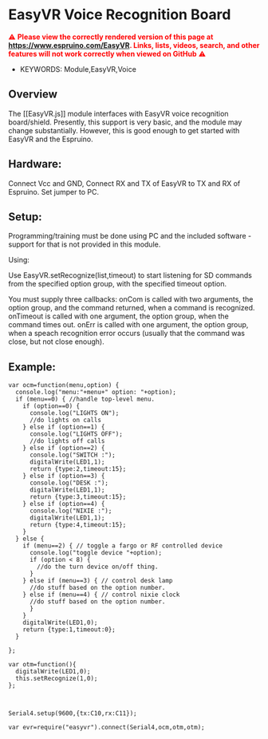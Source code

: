 <!--- Copyright (c) 2014 Spence Konde. See the file LICENSE for copying permission. -->
EasyVR Voice Recognition Board
========================

<span style="color:red">:warning: **Please view the correctly rendered version of this page at https://www.espruino.com/EasyVR. Links, lists, videos, search, and other features will not work correctly when viewed on GitHub** :warning:</span>

* KEYWORDS: Module,EasyVR,Voice


Overview
------------------
The [[EasyVR.js]] module interfaces with EasyVR voice recognition board/shield. Presently, this support is very basic, and the module may change substantially. However, this is good enough to get started with EasyVR and the Espruino.

Hardware:
------------------
Connect Vcc and GND, 
Connect RX and TX of EasyVR to TX and RX of Espruino.
Set jumper to PC. 

Setup:
---------------------
Programming/training must be done using PC and the included software - support for that is not provided in this module. 

Using:

Use EasyVR.setRecognize(list,timeout) to start listening for SD commands from the specified option group, with the specified timeout option. 

You must supply three callbacks: 
onCom is called with two arguments, the option group, and the command returned, when a command is recognized.  
onTimeout is called with one argument, the option group, when the command times out. 
onErr is called with one argument, the option group, when a speach recognition error occurs (usually that the command was close, but not close enough). 

Example:
-------------

```
var ocm=function(menu,option) {
  console.log("menu:"+menu+" option: "+option);
  if (menu==0) { //handle top-level menu.
    if (option==0) {
      console.log("LIGHTS ON");
      //do lights on calls
    } else if (option==1) {
      console.log("LIGHTS OFF");
      //do lights off calls
    } else if (option==2) {
      console.log("SWITCH :");
      digitalWrite(LED1,1);
      return {type:2,timeout:15};
    } else if (option==3) {
      console.log("DESK :");
      digitalWrite(LED1,1);
      return {type:3,timeout:15};
    } else if (option==4) {
      console.log("NIXIE :");
      digitalWrite(LED1,1);
      return {type:4,timeout:15};
    }
  } else {
    if (menu==2) { // toggle a fargo or RF controlled device
      console.log("toggle device "+option);
      if (option < 8) {
        //do the turn device on/off thing. 
      } 
    } else if (menu==3) { // control desk lamp
      //do stuff based on the option number. 
    } else if (menu==4) { // control nixie clock
      //do stuff based on the option number. 
      } 
    }
    digitalWrite(LED1,0);
    return {type:1,timeout:0};
  }
  
};

var otm=function(){
  digitalWrite(LED1,0);
  this.setRecognize(1,0);
};



Serial4.setup(9600,{tx:C10,rx:C11});
    
var evr=require("easyvr").connect(Serial4,ocm,otm,otm);

```

